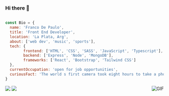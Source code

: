 ### Hi there 👋

<!--
**frandepe/frandepe** is a ✨ _special_ ✨ repository because its `README.md` (this file) appears on your GitHub profile.
-->

```js

const Bio = {
  name: 'Franco De Paulo',
  title: 'Front End Developer',
  location: 'La Plata, Arg',
  about: ['web dev', 'music', 'sports'],
  tech: {
        frontend: ['HTML', 'CSS', 'SASS', 'JavaScript', 'Typescript'],
        backend: ['Express', 'Node', 'MongoDB'],
        frameworks: ['React', 'Bootstrap', 'Tailwind CSS']
  },
  currentOccupation: 'open for job opportunities',
  curiousFact: 'The world s first camera took eight hours to take a photo'
}

```
[<img src="https://img.shields.io/badge/linkedin-%230077B5.svg?&style=for-the-badge&logo=linkedin&logoColor=white">](https://www.linkedin.com/in/franco-de-paulo-13509b186/)
[<img src="https://img.shields.io/badge/Portfolio-%23000000.svg?&style=for-the-badge">](https://frandepaulo.com)
<img align="right" alt="GIF" src="https://c.tenor.com/biarC5oCtyUAAAAC/typing-computer.gif" />



